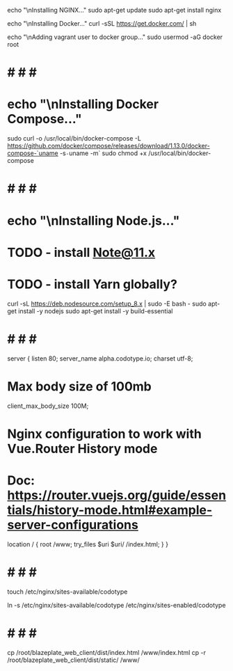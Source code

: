 echo "\nInstalling NGINX..."
sudo apt-get update
sudo apt-get install nginx

echo "\nInstalling Docker..."
curl -sSL https://get.docker.com/ | sh

echo "\nAdding vagrant user to docker group..."
sudo usermod -aG docker root

# # # # #

# echo "\nInstalling Docker Compose..."
sudo curl -o /usr/local/bin/docker-compose -L https://github.com/docker/compose/releases/download/1.13.0/docker-compose-`uname -s`-`uname -m`
sudo chmod +x /usr/local/bin/docker-compose

# # # # #

# echo "\nInstalling Node.js..."
# TODO - install Note@11.x
# TODO - install Yarn globally?
curl -sL https://deb.nodesource.com/setup_8.x | sudo -E bash -
sudo apt-get install -y nodejs
sudo apt-get install -y build-essential

# # # # #

server {
  listen 80;
  server_name alpha.codotype.io;
  charset utf-8;

  # Max body size of 100mb
  client_max_body_size 100M;

  # Nginx configuration to work with Vue.Router History mode
  # Doc: https://router.vuejs.org/guide/essentials/history-mode.html#example-server-configurations
  location / {
    root /www;
    try_files $uri $uri/ /index.html;
  }
}

# # # # #

touch /etc/nginx/sites-available/codotype

ln -s /etc/nginx/sites-available/codotype /etc/nginx/sites-enabled/codotype

# # # # #

cp /root/blazeplate_web_client/dist/index.html /www/index.html
cp -r /root/blazeplate_web_client/dist/static/ /www/
